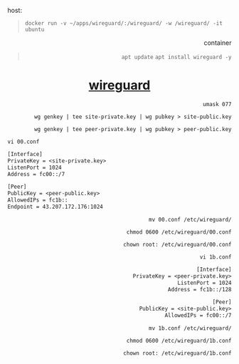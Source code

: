   host:
  
>```docker run -v ~/apps/wireguard/:/wireguard/ -w /wireguard/ -it ubuntu```
  
<span align="right">
  
  container
>```apt update```
>```apt install wireguard -y```

<span align="center">
  
  # [wireguard](https://ubuntu.com/server/docs/wireguard-vpn-introduction)

</span>

  ```umask 077```
  
  ```wg genkey | tee site-private.key | wg pubkey > site-public.key```
  
  ```wg genkey | tee peer-private.key | wg pubkey > peer-public.key```

</span>

```vi 00.conf```
```txt
[Interface]
PrivateKey = <site-private.key>
ListenPort = 1024
Address = fc00::/7

[Peer]
PublicKey = <peer-public.key>
AllowedIPs = fc1b::
Endpoint = 43.207.172.176:1024
```
<span align="right">
  
  ```mv 00.conf /etc/wireguard/```

  ```chmod 0600 /etc/wireguard/00.conf```

  ```chown root: /etc/wireguard/00.conf```
</span>

```vi 1b.conf```
```txt
[Interface]
PrivateKey = <peer-private.key>
ListenPort = 1024
Address = fc1b::/128

[Peer]
PublicKey = <site-public.key>
AllowedIPs = fc00::/7
```
<span align="right">
  
  ```mv 1b.conf /etc/wireguard/```

  ```chmod 0600 /etc/wireguard/1b.conf```

  ```chown root: /etc/wireguard/1b.conf```
</span>
